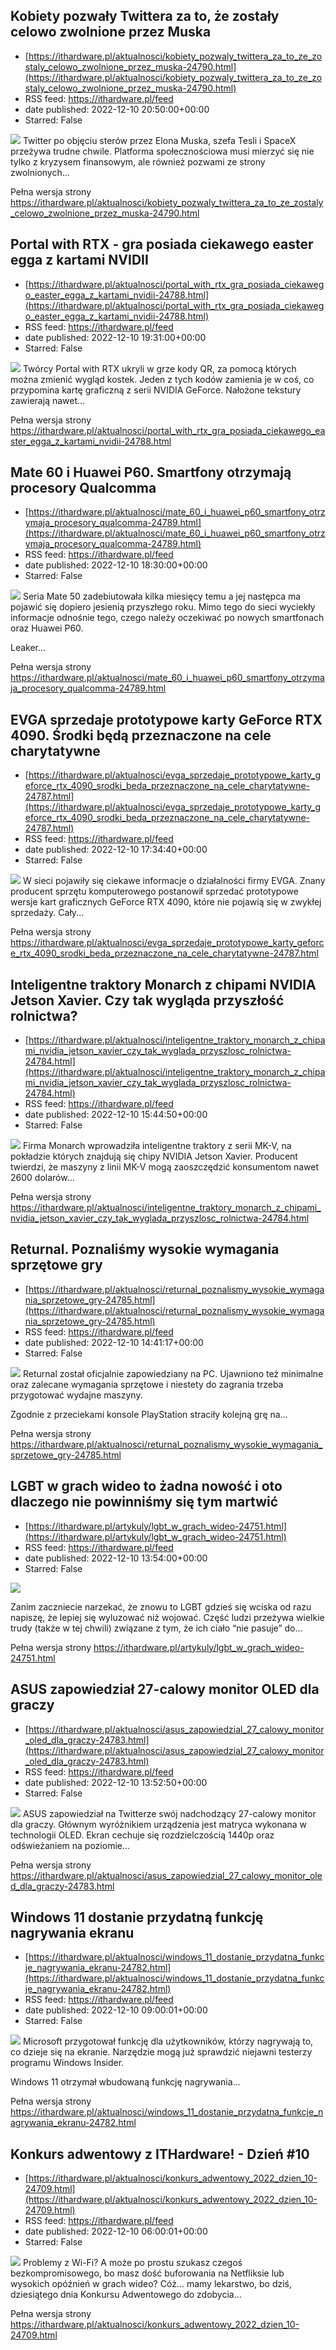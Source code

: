 ## Kobiety pozwały Twittera za to, że zostały celowo zwolnione przez Muska
 - [https://ithardware.pl/aktualnosci/kobiety_pozwaly_twittera_za_to_ze_zostaly_celowo_zwolnione_przez_muska-24790.html](https://ithardware.pl/aktualnosci/kobiety_pozwaly_twittera_za_to_ze_zostaly_celowo_zwolnione_przez_muska-24790.html)
 - RSS feed: https://ithardware.pl/feed
 - date published: 2022-12-10 20:50:00+00:00
 - Starred: False

<img src="https://ithardware.pl/artykuly/min/24790_1.jpg" />            Twitter po objęciu ster&oacute;w przez Elona Muska, szefa Tesli i SpaceX przeżywa trudne chwile. Platforma społecznościowa musi mierzyć się nie tylko z kryzysem finansowym, ale r&oacute;wnież pozwami ze strony zwolnionych...
            <p>Pełna wersja strony <a href="https://ithardware.pl/aktualnosci/kobiety_pozwaly_twittera_za_to_ze_zostaly_celowo_zwolnione_przez_muska-24790.html">https://ithardware.pl/aktualnosci/kobiety_pozwaly_twittera_za_to_ze_zostaly_celowo_zwolnione_przez_muska-24790.html</a></p>

## Portal with RTX - gra posiada ciekawego easter egga z kartami NVIDII
 - [https://ithardware.pl/aktualnosci/portal_with_rtx_gra_posiada_ciekawego_easter_egga_z_kartami_nvidii-24788.html](https://ithardware.pl/aktualnosci/portal_with_rtx_gra_posiada_ciekawego_easter_egga_z_kartami_nvidii-24788.html)
 - RSS feed: https://ithardware.pl/feed
 - date published: 2022-12-10 19:31:00+00:00
 - Starred: False

<img src="https://ithardware.pl/artykuly/min/24788_1.jpg" />            Tw&oacute;rcy&nbsp;Portal with RTX ukryli w grze kody QR, za pomocą kt&oacute;rych można zmienić wygląd kostek. Jeden z tych kod&oacute;w zamienia je w coś, co przypomina kartę graficzną z serii NVIDIA GeForce. Nałożone tekstury zawierają nawet...
            <p>Pełna wersja strony <a href="https://ithardware.pl/aktualnosci/portal_with_rtx_gra_posiada_ciekawego_easter_egga_z_kartami_nvidii-24788.html">https://ithardware.pl/aktualnosci/portal_with_rtx_gra_posiada_ciekawego_easter_egga_z_kartami_nvidii-24788.html</a></p>

## Mate 60 i Huawei P60. Smartfony otrzymają procesory Qualcomma
 - [https://ithardware.pl/aktualnosci/mate_60_i_huawei_p60_smartfony_otrzymaja_procesory_qualcomma-24789.html](https://ithardware.pl/aktualnosci/mate_60_i_huawei_p60_smartfony_otrzymaja_procesory_qualcomma-24789.html)
 - RSS feed: https://ithardware.pl/feed
 - date published: 2022-12-10 18:30:00+00:00
 - Starred: False

<img src="https://ithardware.pl/artykuly/min/24789_1.jpg" />            Seria Mate 50 zadebiutowała kilka miesięcy temu a jej następca ma pojawić się dopiero jesienią przyszłego roku. Mimo tego do sieci wyciekły informacje odnośnie tego, czego należy oczekiwać po nowych smartfonach oraz Huawei P60.

Leaker...
            <p>Pełna wersja strony <a href="https://ithardware.pl/aktualnosci/mate_60_i_huawei_p60_smartfony_otrzymaja_procesory_qualcomma-24789.html">https://ithardware.pl/aktualnosci/mate_60_i_huawei_p60_smartfony_otrzymaja_procesory_qualcomma-24789.html</a></p>

## EVGA sprzedaje prototypowe karty GeForce RTX 4090. Środki będą przeznaczone na cele charytatywne
 - [https://ithardware.pl/aktualnosci/evga_sprzedaje_prototypowe_karty_geforce_rtx_4090_srodki_beda_przeznaczone_na_cele_charytatywne-24787.html](https://ithardware.pl/aktualnosci/evga_sprzedaje_prototypowe_karty_geforce_rtx_4090_srodki_beda_przeznaczone_na_cele_charytatywne-24787.html)
 - RSS feed: https://ithardware.pl/feed
 - date published: 2022-12-10 17:34:40+00:00
 - Starred: False

<img src="https://ithardware.pl/artykuly/min/24787_1.jpg" />            W sieci pojawiły się ciekawe informacje o działalności firmy EVGA. Znany producent sprzętu komputerowego postanowił sprzedać prototypowe wersje kart graficznych GeForce RTX 4090, kt&oacute;re nie pojawią się w zwykłej sprzedaży. Cały...
            <p>Pełna wersja strony <a href="https://ithardware.pl/aktualnosci/evga_sprzedaje_prototypowe_karty_geforce_rtx_4090_srodki_beda_przeznaczone_na_cele_charytatywne-24787.html">https://ithardware.pl/aktualnosci/evga_sprzedaje_prototypowe_karty_geforce_rtx_4090_srodki_beda_przeznaczone_na_cele_charytatywne-24787.html</a></p>

## Inteligentne traktory Monarch z chipami NVIDIA Jetson Xavier. Czy tak wygląda przyszłość rolnictwa?
 - [https://ithardware.pl/aktualnosci/inteligentne_traktory_monarch_z_chipami_nvidia_jetson_xavier_czy_tak_wyglada_przyszlosc_rolnictwa-24784.html](https://ithardware.pl/aktualnosci/inteligentne_traktory_monarch_z_chipami_nvidia_jetson_xavier_czy_tak_wyglada_przyszlosc_rolnictwa-24784.html)
 - RSS feed: https://ithardware.pl/feed
 - date published: 2022-12-10 15:44:50+00:00
 - Starred: False

<img src="https://ithardware.pl/artykuly/min/24784_1.jpg" />            Firma Monarch wprowadziła inteligentne traktory z serii MK-V, na pokładzie kt&oacute;rych znajdują się chipy NVIDIA&nbsp;Jetson Xavier. Producent twierdzi, że maszyny z linii&nbsp;MK-V mogą&nbsp;zaoszczędzić konsumentom nawet 2600 dolar&oacute;w...
            <p>Pełna wersja strony <a href="https://ithardware.pl/aktualnosci/inteligentne_traktory_monarch_z_chipami_nvidia_jetson_xavier_czy_tak_wyglada_przyszlosc_rolnictwa-24784.html">https://ithardware.pl/aktualnosci/inteligentne_traktory_monarch_z_chipami_nvidia_jetson_xavier_czy_tak_wyglada_przyszlosc_rolnictwa-24784.html</a></p>

## Returnal. Poznaliśmy wysokie wymagania sprzętowe gry
 - [https://ithardware.pl/aktualnosci/returnal_poznalismy_wysokie_wymagania_sprzetowe_gry-24785.html](https://ithardware.pl/aktualnosci/returnal_poznalismy_wysokie_wymagania_sprzetowe_gry-24785.html)
 - RSS feed: https://ithardware.pl/feed
 - date published: 2022-12-10 14:41:17+00:00
 - Starred: False

<img src="https://ithardware.pl/artykuly/min/24785_1.jpg" />            Returnal został oficjalnie zapowiedziany na PC. Ujawniono też minimalne oraz zalecane wymagania sprzętowe i niestety do zagrania trzeba przygotować wydajne maszyny.

Zgodnie z przeciekami konsole PlayStation straciły kolejną grę na...
            <p>Pełna wersja strony <a href="https://ithardware.pl/aktualnosci/returnal_poznalismy_wysokie_wymagania_sprzetowe_gry-24785.html">https://ithardware.pl/aktualnosci/returnal_poznalismy_wysokie_wymagania_sprzetowe_gry-24785.html</a></p>

## LGBT w grach wideo to żadna nowość i oto dlaczego nie powinniśmy się tym martwić
 - [https://ithardware.pl/artykuly/lgbt_w_grach_wideo-24751.html](https://ithardware.pl/artykuly/lgbt_w_grach_wideo-24751.html)
 - RSS feed: https://ithardware.pl/feed
 - date published: 2022-12-10 13:54:00+00:00
 - Starred: False

<img src="https://ithardware.pl/artykuly/min/24751_1.jpg" />            

Zanim zaczniecie narzekać, że znowu to LGBT gdzieś się wciska od razu napiszę, że lepiej się wyluzować niż wojować. Część ludzi przeżywa wielkie trudy (także w tej chwili) związane z tym, że ich ciało &ldquo;nie pasuje&rdquo; do...
            <p>Pełna wersja strony <a href="https://ithardware.pl/artykuly/lgbt_w_grach_wideo-24751.html">https://ithardware.pl/artykuly/lgbt_w_grach_wideo-24751.html</a></p>

## ASUS zapowiedział 27-calowy monitor OLED dla graczy
 - [https://ithardware.pl/aktualnosci/asus_zapowiedzial_27_calowy_monitor_oled_dla_graczy-24783.html](https://ithardware.pl/aktualnosci/asus_zapowiedzial_27_calowy_monitor_oled_dla_graczy-24783.html)
 - RSS feed: https://ithardware.pl/feed
 - date published: 2022-12-10 13:52:50+00:00
 - Starred: False

<img src="https://ithardware.pl/artykuly/min/24783_1.jpg" />            ASUS zapowiedział na Twitterze sw&oacute;j nadchodzący 27-calowy monitor dla graczy. Gł&oacute;wnym wyr&oacute;żnikiem urządzenia jest matryca wykonana w technologii OLED. Ekran cechuje się rozdzielczością 1440p oraz odświeżaniem na poziomie...
            <p>Pełna wersja strony <a href="https://ithardware.pl/aktualnosci/asus_zapowiedzial_27_calowy_monitor_oled_dla_graczy-24783.html">https://ithardware.pl/aktualnosci/asus_zapowiedzial_27_calowy_monitor_oled_dla_graczy-24783.html</a></p>

## Windows 11 dostanie przydatną funkcję nagrywania ekranu
 - [https://ithardware.pl/aktualnosci/windows_11_dostanie_przydatna_funkcje_nagrywania_ekranu-24782.html](https://ithardware.pl/aktualnosci/windows_11_dostanie_przydatna_funkcje_nagrywania_ekranu-24782.html)
 - RSS feed: https://ithardware.pl/feed
 - date published: 2022-12-10 09:00:01+00:00
 - Starred: False

<img src="https://ithardware.pl/artykuly/min/24782_1.jpg" />            Microsoft przygotował funkcję dla użytkownik&oacute;w, kt&oacute;rzy nagrywają to, co dzieje się na ekranie. Narzędzie mogą już sprawdzić niejawni testerzy programu Windows Insider.

Windows 11 otrzymał wbudowaną funkcję&nbsp;nagrywania...
            <p>Pełna wersja strony <a href="https://ithardware.pl/aktualnosci/windows_11_dostanie_przydatna_funkcje_nagrywania_ekranu-24782.html">https://ithardware.pl/aktualnosci/windows_11_dostanie_przydatna_funkcje_nagrywania_ekranu-24782.html</a></p>

## Konkurs adwentowy z ITHardware! - Dzień #10
 - [https://ithardware.pl/aktualnosci/konkurs_adwentowy_2022_dzien_10-24709.html](https://ithardware.pl/aktualnosci/konkurs_adwentowy_2022_dzien_10-24709.html)
 - RSS feed: https://ithardware.pl/feed
 - date published: 2022-12-10 06:00:01+00:00
 - Starred: False

<img src="https://ithardware.pl/artykuly/min/24709_1.jpg" />            Problemy z Wi-Fi? A może po prostu szukasz czegoś bezkompromisowego, bo masz dość buforowania na Netfliksie lub wysokich op&oacute;źnień w grach wideo? C&oacute;ż... mamy lekarstwo, bo dziś, dziesiątego dnia Konkursu Adwentowego do zdobycia...
            <p>Pełna wersja strony <a href="https://ithardware.pl/aktualnosci/konkurs_adwentowy_2022_dzien_10-24709.html">https://ithardware.pl/aktualnosci/konkurs_adwentowy_2022_dzien_10-24709.html</a></p>
